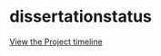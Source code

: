 # dissertationstatus

[View the Project timeline](https://iamstarstuff.github.io/dissertationstatus/)
